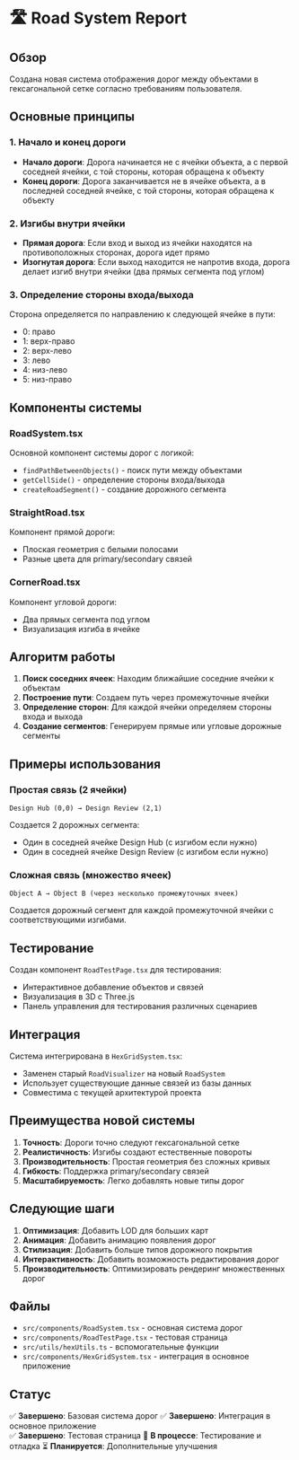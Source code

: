 # 🛣️ Road System Report

## Обзор

Создана новая система отображения дорог между объектами в гексагональной сетке согласно требованиям пользователя.

## Основные принципы

### 1. Начало и конец дороги
- **Начало дороги**: Дорога начинается не с ячейки объекта, а с первой соседней ячейки, с той стороны, которая обращена к объекту
- **Конец дороги**: Дорога заканчивается не в ячейке объекта, а в последней соседней ячейке, с той стороны, которая обращена к объекту

### 2. Изгибы внутри ячейки
- **Прямая дорога**: Если вход и выход из ячейки находятся на противоположных сторонах, дорога идет прямо
- **Изогнутая дорога**: Если выход находится не напротив входа, дорога делает изгиб внутри ячейки (два прямых сегмента под углом)

### 3. Определение стороны входа/выхода
Сторона определяется по направлению к следующей ячейке в пути:
- 0: право
- 1: верх-право  
- 2: верх-лево
- 3: лево
- 4: низ-лево
- 5: низ-право

## Компоненты системы

### RoadSystem.tsx
Основной компонент системы дорог с логикой:
- `findPathBetweenObjects()` - поиск пути между объектами
- `getCellSide()` - определение стороны входа/выхода
- `createRoadSegment()` - создание дорожного сегмента

### StraightRoad.tsx
Компонент прямой дороги:
- Плоская геометрия с белыми полосами
- Разные цвета для primary/secondary связей

### CornerRoad.tsx  
Компонент угловой дороги:
- Два прямых сегмента под углом
- Визуализация изгиба в ячейке

## Алгоритм работы

1. **Поиск соседних ячеек**: Находим ближайшие соседние ячейки к объектам
2. **Построение пути**: Создаем путь через промежуточные ячейки
3. **Определение сторон**: Для каждой ячейки определяем стороны входа и выхода
4. **Создание сегментов**: Генерируем прямые или угловые дорожные сегменты

## Примеры использования

### Простая связь (2 ячейки)
```
Design Hub (0,0) → Design Review (2,1)
```
Создается 2 дорожных сегмента:
- Один в соседней ячейке Design Hub (с изгибом если нужно)
- Один в соседней ячейке Design Review (с изгибом если нужно)

### Сложная связь (множество ячеек)
```
Object A → Object B (через несколько промежуточных ячеек)
```
Создается дорожный сегмент для каждой промежуточной ячейки с соответствующими изгибами.

## Тестирование

Создан компонент `RoadTestPage.tsx` для тестирования:
- Интерактивное добавление объектов и связей
- Визуализация в 3D с Three.js
- Панель управления для тестирования различных сценариев

## Интеграция

Система интегрирована в `HexGridSystem.tsx`:
- Заменен старый `RoadVisualizer` на новый `RoadSystem`
- Использует существующие данные связей из базы данных
- Совместима с текущей архитектурой проекта

## Преимущества новой системы

1. **Точность**: Дороги точно следуют гексагональной сетке
2. **Реалистичность**: Изгибы создают естественные повороты
3. **Производительность**: Простая геометрия без сложных кривых
4. **Гибкость**: Поддержка primary/secondary связей
5. **Масштабируемость**: Легко добавлять новые типы дорог

## Следующие шаги

1. **Оптимизация**: Добавить LOD для больших карт
2. **Анимация**: Добавить анимацию появления дорог
3. **Стилизация**: Добавить больше типов дорожного покрытия
4. **Интерактивность**: Добавить возможность редактирования дорог
5. **Производительность**: Оптимизировать рендеринг множественных дорог

## Файлы

- `src/components/RoadSystem.tsx` - основная система дорог
- `src/components/RoadTestPage.tsx` - тестовая страница
- `src/utils/hexUtils.ts` - вспомогательные функции
- `src/components/HexGridSystem.tsx` - интеграция в основное приложение

## Статус

✅ **Завершено**: Базовая система дорог
✅ **Завершено**: Интеграция в основное приложение  
✅ **Завершено**: Тестовая страница
🔄 **В процессе**: Тестирование и отладка
⏳ **Планируется**: Дополнительные улучшения
